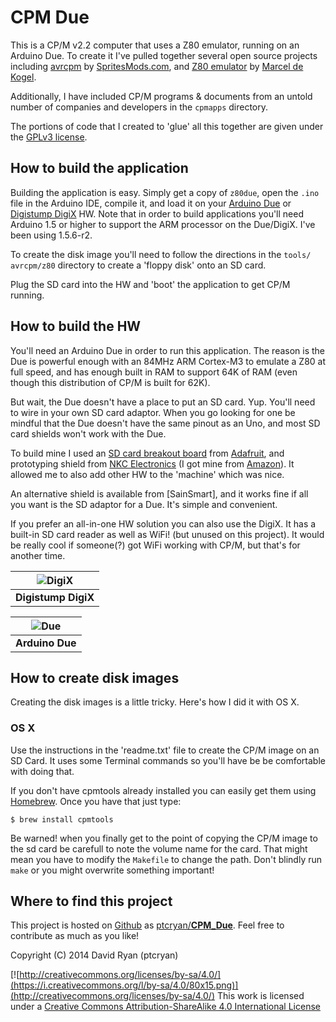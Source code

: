 # CPM Due
This is a CP/M v2.2 computer that uses a Z80 emulator, running on an Arduino
Due. To create it I've pulled together several open source projects including
[avrcpm](http://spritesmods.com/?art=avrcpm) by
[SpritesMods.com](http://spritesmods.com/?art=main),
and [Z80 emulator](http://www.komkon.org/~dekogel/misc.html) by
[Marcel de Kogel](http://www.komkon.org/~dekogel/).

Additionally, I have included CP/M programs & documents from an untold number
of companies and developers in the `cpmapps` directory.

The portions of code that I created to 'glue' all this together are given
under the [GPLv3 license](http://www.gnu.org/licenses/gpl-3.0.txt).

## How to build the application
Building the application is easy. Simply get a copy of `z80due`,
open the `.ino` file in the Arduino IDE, compile it, and
load it on your [Arduino Due](http://arduino.cc/en/Main/ArduinoBoardDue)
or [Digistump DigiX](http://digistump.com/products/50) HW. Note that
in order to build applications you'll need Arduino 1.5 or higher to
support the ARM processor on the Due/DigiX. I've been using 1.5.6-r2.

To create the disk image you'll need to follow the directions in the `tools/
avrcpm/z80` directory to create a 'floppy disk' onto an SD card.

Plug the SD card into the HW and 'boot' the application to get CP/M running.

## How to build the HW
You'll need an Arduino Due in order to run this application. The reason is the
Due is powerful enough with an 84MHz ARM Cortex-M3 to emulate a Z80 at full
speed, and has enough built in RAM to support 64K of RAM (even though this
distribution of CP/M is built for 62K).

But wait, the Due doesn't have a place to put an SD card. Yup. You'll need to
wire in your own SD card adaptor. When you go looking for one be mindful that
the Due doesn't have the same pinout as an Uno, and most SD card shields
won't work with the Due.

To build mine I used an
[SD card breakout board](http://www.adafruit.com/products/254) from
[Adafruit](http://www.adafruit.com), and prototyping shield from [NKC
Electronics](http://www.nkcelectronics.com/MEGAshield-KIT-for-Arduino-MEGA-2560-R3-and-Arduino-DUE_p_309.html)
(I got mine from [Amazon](http://www.amazon.com)). It
allowed me to also add other HW to the 'machine' which was nice.

An alternative shield is available from [SainSmart], and it works fine if all
you want is the SD adaptor for a Due. It's simple and convenient.

If you prefer an all-in-one HW solution you can also use the DigiX. It has a
built-in SD card reader as well as WiFi! (but unused on this project). It would
be really cool if someone(?) got WiFi working with CP/M, but that's for another
time.

|![DigiX](https://s3.amazonaws.com/digistump-resources/images/m/8dab1ef169626edc7d400ed59a31a18a.jpg)|
|:-:|
|**Digistump DigiX**|

|![Due](http://arduino.cc/en/uploads/Main/ArduinoDue_Front_450px.jpg)|
|:-:|
|**Arduino Due**|

## How to create disk images
Creating the disk images is a little tricky. Here's how I did it with OS X.

### OS X
Use the instructions in the 'readme.txt' file to create the CP/M image on
an SD Card. It uses some Terminal commands so you'll have be be comfortable
with doing that.

If you don't have cpmtools already installed you can easily get them using
[Homebrew](https://github.com/Homebrew/homebrew). Once you have that just type:

```
$ brew install cpmtools
```

Be warned! when you finally get to the point of copying the CP/M image to the
sd card be carefull to note the volume name for the card. That might mean
you have to modify the `Makefile` to change the path. Don't blindly run
`make` or you might overwrite something important!

## Where to find this project
This project is hosted on [Github](http://www.github.com) as
[ptcryan/**CPM_Due**](https://www.github.com/ptcryan/CPM_Due). Feel free to contribute as
much as you like!

Copyright (C) 2014 David Ryan (ptcryan)

[![http://creativecommons.org/licenses/by-sa/4.0/](https://i.creativecommons.org/l/by-sa/4.0/80x15.png)](http://creativecommons.org/licenses/by-sa/4.0/)
This work is licensed under a [Creative Commons Attribution-ShareAlike 4.0 International License](http://creativecommons.org/licenses/by-sa/4.0/)
